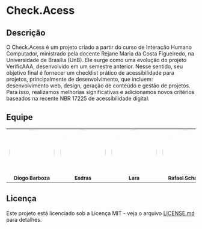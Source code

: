 # Check.Acess

## Descrição

O Check.Acess é um projeto criado a partir do curso de Interação Humano Computador, ministrado pela docente Rejane Maria da Costa Figueiredo, na Universidade de Brasília (UnB). Ele surge como uma evolução do projeto VerificAAA, desenvolvido em um semestre anterior. Nesse sentido, seu objetivo final é fornecer um checklist prático de acessibilidade para projetos, principalmente de desenvolvimento, que incluem: desenvolvimento web, design, geração de conteúdo e gestão de projetos. Para isso, realizamos melhorias significativas e adicionamos novos critérios baseados na recente NBR 17225 de acessibilidade digital.

## Equipe

<!-- TEM Q VER SE TIRA OS CRIADORES ANTES DA EVOLUCAO> 

<!-- <table>
  <tr>
    <td align="center"><a href="https://github.com/vitorfleonardo"><img style="border-radius: 50%;" src="https://github.com/vitorfleonardo.png" width="100px;" alt=""/><br /><sub><b>Vitor Feijó</b></sub></a><br />
    <td align="center"><a href="https://github.com/CADU110"><img style="border-radius: 50%;" src="https://github.com/CADU110.png" width="100px;" alt=""/><br /><sub><b>Carlos Eduardo</b></sub></a><br />   
    <td align="center"><a href="https://github.com/Angelicahaas"><img style="border-radius: 50%;" src="https://github.com/Angelicahaas.png" width="100px;" alt=""/><br /><sub><b>Harleny Angéllica</b></sub></a><br />   
    <td align="center"><a href="https://github.com/Erick-ems "><img style="border-radius: 50%;" src="https://github.com/Erick-ems.png" width="100px;" alt=""/><br /><sub><b>Erick Santos</b></sub></a><br />
    <td align="center"><a href="https://github.com/maykonjuso "><img style="border-radius: 50%;" src="https://github.com/maykonjuso.png" width="100px;" alt=""/><br /><sub><b>Maykon Júnio</b></sub></a><br />
  </tr>
</table> -->

<table>
  <tr>
    <td align="center"><a href="https://github.com/diogo-barboza"><img style="border-radius: 80%;" src="https://github.com/diogo-barboza.png" width="120px;" alt=""/><br /><sub><b>Diogo Barboza</b></sub></a><br />
    <td align="center"><a href="https://github.com/Edzada"><img style="border-radius: 80%;" src="https://github.com/Edzada.png" width="120px;" alt=""/><br /><sub><b>Esdras</b></sub></a><br />
    <td align="center"><a href="https://github.com/gravelylara"><img style="border-radius: 80%;" src="https://github.com/gravelylara.png" width="120px;" alt=""/><br /><sub><b>Lara</b></sub></a><br />
    <td align="center"><a href="https://github.com/RafaelSchadt"><img style="border-radius: 80%;" src="https://github.com/RafaelSchadt.png" width="120px;" alt=""/><br /><sub><b>Rafael Schadt</b></sub></a><br />
  </tr>
</table>

## Licença

Este projeto está licenciado sob a Licença MIT - veja o arquivo [LICENSE.md](https://github.com/vitorfleonardo/VerificaAAA/tree/main?tab=License-1-ov-file) para detalhes.

